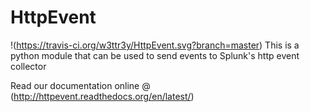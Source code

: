 # HttpEvent
!(https://travis-ci.org/w3ttr3y/HttpEvent.svg?branch=master)
This is a python module that can be used to send events to Splunk's http event collector

Read our documentation online @ (http://httpevent.readthedocs.org/en/latest/)
